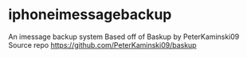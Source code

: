 # iphoneimessagebackup
An imessage backup system
Based off of Baskup by PeterKaminski09
Source repo https://github.com/PeterKaminski09/baskup
